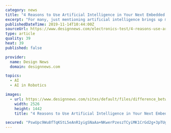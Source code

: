 ```yaml
---
category: news
title: "4 Reasons to Use Artificial Intelligence in Your Next Embedded Design"
excerpt: "For many, just mentioning artificial intelligence brings up mental images of sentient robots at war with mankind and man’s struggle to avoid the endangered species list. While this may one day be a real scenario for when (perhaps a big if?) mankind ever ..."
publishedDateTime: 2019-11-14T10:44:00Z
sourceUrl: https://www.designnews.com/electronics-test/4-reasons-use-artificial-intelligence-your-next-embedded-design/197135061661865
type: article
quality: 39
heat: 39
published: false

provider:
  name: Design News
  domain: designnews.com

topics:
  - AI
  - AI in Robotics

images:
  - url: https://www.designnews.com/sites/default/files/difference_between_ai__machine_learning_and_deep_learning.png
    width: 2526
    height: 1442
    title: "4 Reasons to Use Artificial Intelligence in Your Next Embedded Design"

secured: "PswUpc9Wu8fTqKStL5eAnR1yigSNaAa+NKwerPzeszTCyiMK1CrGd2g+3pTUgZy3TWIwuvHTNN/AR/7EKYSXtO01XffEjtL9nBFi71ylAl0ZBdw4de5KqmjvzCcBnBdZyoDovMTpFxY4spenk0jiBt6si94J0sC3dYQV0ihCWqGy+PqMDD4uqPyxa7SbB9VsFORwUUJJ5PkEGNx6BShaxOXMoYQQ0Uqxur7NT1QBSYMFtzANt9GsDKTiai9Piz3+qlGm689gdbLn9dYyK6R4Nw==;lwpnNP5MomqmPI+ri5UWSg=="
---
```


